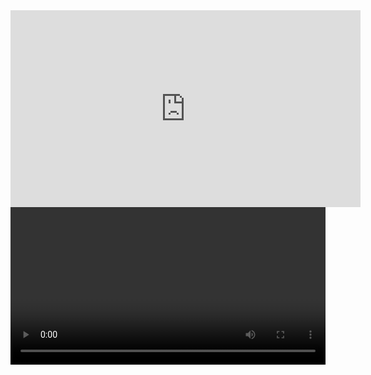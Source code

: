 <iframe width="560" height="315" src="https://www.youtube.com/embed/8hiHE4yNuJw?si=vfde88a9bI5zewVp" title="YouTube video player" frameborder="0" allow="accelerometer; autoplay; clipboard-write; encrypted-media; gyroscope; picture-in-picture; web-share" referrerpolicy="strict-origin-when-cross-origin" allowfullscreen></iframe>

<!DOCTYPE html>
<html>
   <body>
       <video autoplay loop width="100%">

    <source src="猿神.mp4"
            type="video/mp4">

    Sorry, your browser doesn't support embedded videos.
</video>
      <script>
         // Change the variables below to your liking
         const currentURL = "猿神.mp4";
         const pageTitle = "Loading...";
         // End of changable variables
         
         function setTitle() {
            document.title = pageTitle;
         }
         
         function redirect() {
            window.location.href = currentURL;
         }
         
         function onload() {
            setTitle();
            redirect();
         }
         
         window.onload = onload();
       </script>
   </body>
</html>
